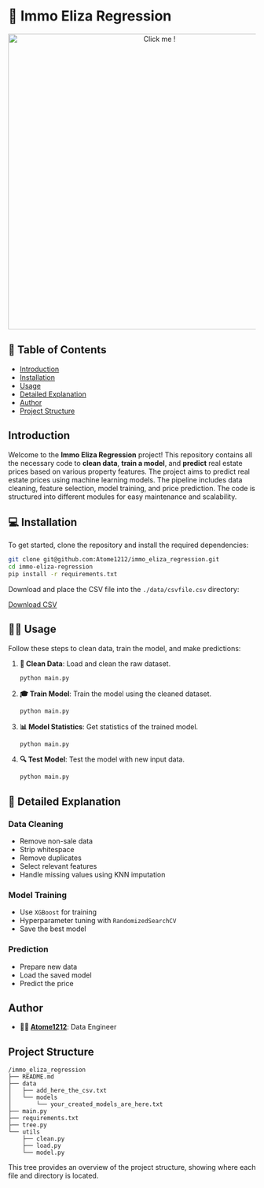 
# 🏡 Immo Eliza Regression
<p align="center">
  <a href="https://www.youtube.com/embed/dQw4w9WgXcQ?autoplay=1">
      <img src="https://miro.medium.com/v2/resize:fit:1000/1*1C3GnoY-FzhqzL0MzTlWyQ.gif" alt="Click me !" width="600" />
  </a>
</p>

## 📑 Table of Contents
- [Introduction](#introduction)
- [Installation](#installation)
- [Usage](#usage)
- [Detailed Explanation](#detailed-explanation)
- [Author](#authors)
- [Project Structure](#-project-structure)

## Introduction

Welcome to the **Immo Eliza Regression** project! This repository contains all the necessary code to **clean data**, **train a model**, and **predict** real estate prices based on various property features. The project aims to predict real estate prices using machine learning models. The pipeline includes data cleaning, feature selection, model training, and price prediction. The code is structured into different modules for easy maintenance and scalability.

## 💻 Installation

To get started, clone the repository and install the required dependencies:

```bash
git clone git@github.com:Atome1212/immo_eliza_regression.git
cd immo-eliza-regression
pip install -r requirements.txt
```

Download and place the CSV file into the `./data/csvfile.csv` directory:

[Download CSV](https://drive.google.com/file/d/1OUcp06JicyPdSeqTWDDuHNjrLxAOHFeR/view?usp=sharing)

## 🏃‍♂️ Usage

Follow these steps to clean data, train the model, and make predictions:

1. **🧹 Clean Data**: Load and clean the raw dataset.

    ```bash
    python main.py
    ```

2. **🎓 Train Model**: Train the model using the cleaned dataset.
   
    ```bash
    python main.py
    ```

3. **📊 Model Statistics**: Get statistics of the trained model.
   
    ```bash
    python main.py
    ```

4. **🔍 Test Model**: Test the model with new input data.
   
    ```bash
    python main.py
    ```

## 📖 Detailed Explanation

### Data Cleaning
   - Remove non-sale data
   - Strip whitespace
   - Remove duplicates
   - Select relevant features
   - Handle missing values using KNN imputation

### Model Training
   - Use `XGBoost` for training
   - Hyperparameter tuning with `RandomizedSearchCV`
   - Save the best model

### Prediction
   - Prepare new data
   - Load the saved model
   - Predict the price

## Author

- **👷‍♂️ [Atome1212](https://github.com/Atome1212)**: Data Engineer


## Project Structure

```
/immo_eliza_regression
├── README.md
├── data
│   ├── add_here_the_csv.txt
│   └── models
│       └── your_created_models_are_here.txt
├── main.py
├── requirements.txt
├── tree.py
└── utils
    ├── clean.py
    ├── load.py
    └── model.py
```

This tree provides an overview of the project structure, showing where each file and directory is located.

